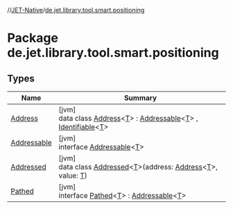 //[JET-Native](../../index.md)/[de.jet.library.tool.smart.positioning](index.md)

# Package de.jet.library.tool.smart.positioning

## Types

| Name | Summary |
|---|---|
| [Address](-address/index.md) | [jvm]<br>data class [Address](-address/index.md)&lt;[T](-address/index.md)&gt; : [Addressable](-addressable/index.md)&lt;[T](-address/index.md)&gt; , [Identifiable](../de.jet.library.tool.smart.identification/-identifiable/index.md)&lt;[T](-address/index.md)&gt; |
| [Addressable](-addressable/index.md) | [jvm]<br>interface [Addressable](-addressable/index.md)&lt;[T](-addressable/index.md)&gt; |
| [Addressed](-addressed/index.md) | [jvm]<br>data class [Addressed](-addressed/index.md)&lt;[T](-addressed/index.md)&gt;(address: [Address](-address/index.md)&lt;[T](-addressed/index.md)&gt;, value: [T](-addressed/index.md)) |
| [Pathed](-pathed/index.md) | [jvm]<br>interface [Pathed](-pathed/index.md)&lt;[T](-pathed/index.md)&gt; : [Addressable](-addressable/index.md)&lt;[T](-pathed/index.md)&gt; |
